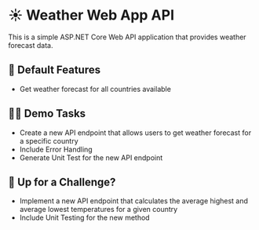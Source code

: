 ﻿# ☀️ Weather Web App API 

This is a simple ASP.NET Core Web API application that provides weather forecast data.

## 📄 Default Features 
- Get weather forecast for all countries available

## 👩‍🏫 Demo Tasks 
- Create a new API endpoint that allows users to get weather forecast for a specific country	
- Include Error Handling
- Generate Unit Test for the new API endpoint

## 🚀 Up for a Challenge?
- Implement a new API endpoint that calculates the average highest and average lowest temperatures for a given country
- Include Unit Testing for the new method

